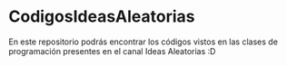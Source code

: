 # CodigosIdeasAleatorias
En este repositorio podrás encontrar los códigos vistos en las clases de programación presentes en el canal Ideas Aleatorias :D
